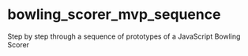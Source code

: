 # bowling_scorer_mvp_sequence
Step by step through a sequence of prototypes of a JavaScript Bowling Scorer
